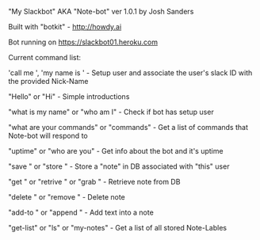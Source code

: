 "My Slackbot" AKA "Note-bot" ver 1.0.1
by Josh Sanders

Built with "botkit" - http://howdy.ai

Bot running on https://slackbot01.heroku.com

Current command list:

'call me <Nick-Name>', 'my name is <Nick-Name>'  - Setup user and associate the user's slack ID with the provided Nick-Name

"Hello" or "Hi" - Simple introductions

"what is my name" or "who am I" - Check if bot has setup user

"what are your commands" or "commands" - Get a list of commands that Note-bot will respond to

"uptime" or "who are you" - Get info about the bot and it's uptime

"save <Note-to-save>" or "store <Note-to-save>" - Store a "note" in DB associated with "this" user

"get <Note-Lable>" or "retrive <Note-Lable>" or "grab <Note-Lable>" - Retrieve note from DB

"delete <Note-Lable>" or "remove <Note-Lable>" - Delete note

"add-to <Note-Lable>" or "append <Note-Lable>" - Add text into a note

"get-list" or "ls" or "my-notes" - Get a list of all stored Note-Lables
